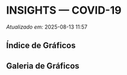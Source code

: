 # INSIGHTS — COVID-19
*Atualizado em:* 2025-08-13 11:57

## Índice de Gráficos

## Galeria de Gráficos
